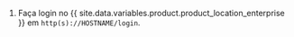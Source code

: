 1. Faça login no {{ site.data.variables.product.product_location_enterprise }} em `http(s)://HOSTNAME/login`.
